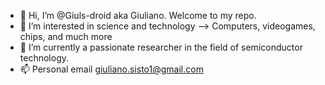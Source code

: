 - 👋 Hi, I’m @Giuls-droid aka Giuliano. Welcome to my repo. 
- 👀 I’m interested in science and technology --> Computers, videogames, chips, and much more
- 🌱 I’m currently a passionate researcher in the field of semiconductor technology.
- 📫 Personal email giuliano.sisto1@gmail.com 

<!---
Giuls-droid/Giuls-droid is a ✨ special ✨ repository because its `README.md` (this file) appears on your GitHub profile.
You can click the Preview link to take a look at your changes.
--->
